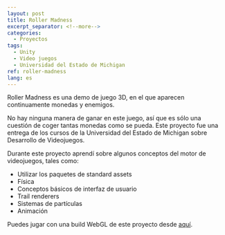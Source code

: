 ```yaml
---
layout: post
title: Roller Madness
excerpt_separator: <!--more-->
categories:
  - Proyectos
tags:
  - Unity
  - Video juegos
  - Universidad del Estado de Michigan
ref: roller-madness
lang: es
---
```


Roller Madness es una demo de juego 3D, en el que aparecen continuamente monedas y enemigos.

<!--more-->

No hay ninguna manera de ganar en este juego, así que es sólo una cuestión de coger tantas monedas como se pueda.
Este proyecto fue una entrega de los cursos de la Universidad del Estado de Michigan sobre Desarrollo de Videojuegos.

Durante este proyecto aprendí sobre algunos conceptos del motor de videojuegos, tales como:
* Utilizar los paquetes de standard assets
* Física
* Conceptos básicos de interfaz de usuario
* Trail renderers
* Sistemas de partículas
* Animación

Puedes jugar con una build WebGL de este proyecto desde [aquí](/assets/webgl/roller-madness).
